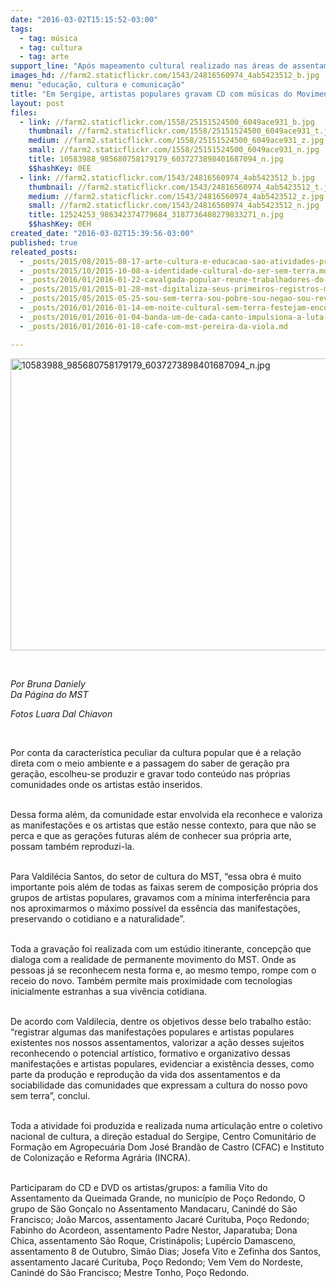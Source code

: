 ```yaml
---
date: "2016-03-02T15:15:52-03:00"
tags:
  - tag: música
  - tag: cultura
  - tag: arte
support_line: "Após mapeamento cultural realizado nas áreas de assentamento em todo o estado, notou-se uma vasta manifestação cultural. "
images_hd: //farm2.staticflickr.com/1543/24816560974_4ab5423512_b.jpg
menu: "educação, cultura e comunicação"
title: "Em Sergipe, artistas populares gravam CD com músicas do Movimento "
layout: post
files:
  - link: //farm2.staticflickr.com/1558/25151524500_6049ace931_b.jpg
    thumbnail: //farm2.staticflickr.com/1558/25151524500_6049ace931_t.jpg
    medium: //farm2.staticflickr.com/1558/25151524500_6049ace931_z.jpg
    small: //farm2.staticflickr.com/1558/25151524500_6049ace931_n.jpg
    title: 10583988_985680758179179_6037273898401687094_n.jpg
    $$hashKey: 0EE
  - link: //farm2.staticflickr.com/1543/24816560974_4ab5423512_b.jpg
    thumbnail: //farm2.staticflickr.com/1543/24816560974_4ab5423512_t.jpg
    medium: //farm2.staticflickr.com/1543/24816560974_4ab5423512_z.jpg
    small: //farm2.staticflickr.com/1543/24816560974_4ab5423512_n.jpg
    title: 12524253_986342374779684_3187736408279833271_n.jpg
    $$hashKey: 0EH
created_date: "2016-03-02T15:39:56-03:00"
published: true
releated_posts:
  - _posts/2015/08/2015-08-17-arte-cultura-e-educacao-sao-atividades-protagonizadas-pela-juventude-no-norte-na-ba.md
  - _posts/2015/10/2015-10-08-a-identidade-cultural-do-ser-sem-terra.md
  - _posts/2016/01/2016-01-22-cavalgada-popular-reune-trabalhadores-do-campo-e-da-cidade-na-ba.md
  - _posts/2015/01/2015-01-28-mst-digitaliza-seus-primeiros-registros-musicais.md
  - _posts/2015/05/2015-05-25-sou-sem-terra-sou-pobre-sou-negao-sou-revolucao.md
  - _posts/2016/01/2016-01-14-em-noite-cultural-sem-terra-festejam-encontro-estadual-na-bahia.md
  - _posts/2016/01/2016-01-04-banda-um-de-cada-canto-impulsiona-a-luta-na-bahia.md
  - _posts/2016/01/2016-01-18-cafe-com-mst-pereira-da-viola.md

---
```

<p><img alt="10583988_985680758179179_6037273898401687094_n.jpg" height="467" src="//farm2.staticflickr.com/1558/25151524500_6049ace931_b.jpg" width="700" /></p>

<p>&nbsp;</p>

<p><em>Por Bruna Daniely<br />
Da P&aacute;gina do MST</em></p>

<p><em>Fotos Luara Dal Chiavon</em></p>

<p>&nbsp;</p>

<p>Por conta da caracter&iacute;stica peculiar da cultura popular que &eacute; a rela&ccedil;&atilde;o direta com o meio ambiente e a passagem do saber de gera&ccedil;&atilde;o pra gera&ccedil;&atilde;o, escolheu-se produzir e gravar todo conte&uacute;do nas pr&oacute;prias comunidades onde os artistas est&atilde;o inseridos.</p>

<p><br />
Dessa forma al&eacute;m, da comunidade estar envolvida ela reconhece e valoriza as manifesta&ccedil;&otilde;es e os artistas que est&atilde;o nesse contexto, para que n&atilde;o se perca e que as gera&ccedil;&otilde;es futuras al&eacute;m de conhecer sua pr&oacute;pria arte, possam tamb&eacute;m reproduzi-la.</p>

<p><br />
Para Valdil&eacute;cia Santos, do setor de cultura do MST, &ldquo;essa obra &eacute; muito importante pois al&eacute;m de todas as faixas serem de composi&ccedil;&atilde;o pr&oacute;pria dos grupos de artistas populares, gravamos com a m&iacute;nima interfer&ecirc;ncia para nos aproximarmos o m&aacute;ximo poss&iacute;vel da ess&ecirc;ncia das manifesta&ccedil;&otilde;es, preservando o cotidiano e a naturalidade&rdquo;.</p>

<p><br />
Toda a grava&ccedil;&atilde;o foi realizada com um est&uacute;dio itinerante, concep&ccedil;&atilde;o que dialoga com a realidade de permanente movimento do MST. Onde as pessoas j&aacute; se reconhecem nesta forma e, ao mesmo tempo, rompe com o receio do novo. Tamb&eacute;m permite mais proximidade com tecnologias inicialmente estranhas a sua viv&ecirc;ncia cotidiana.</p>

<p><br />
De acordo com Valdilecia, dentre os objetivos desse belo trabalho est&atilde;o: &ldquo;registrar algumas das manifesta&ccedil;&otilde;es populares e artistas populares existentes nos nossos assentamentos, valorizar a a&ccedil;&atilde;o desses sujeitos reconhecendo o potencial art&iacute;stico, formativo e organizativo dessas manifesta&ccedil;&otilde;es e artistas populares, evidenciar a exist&ecirc;ncia desses, como parte da produ&ccedil;&atilde;o e reprodu&ccedil;&atilde;o da vida dos assentamentos e da sociabilidade das comunidades que expressam a cultura do nosso povo sem terra&rdquo;, conclui.</p>

<p><br />
Toda a atividade foi produzida e realizada numa articula&ccedil;&atilde;o entre o coletivo nacional de cultura, a dire&ccedil;&atilde;o estadual do&nbsp;Sergipe, Centro Comunit&aacute;rio de Forma&ccedil;&atilde;o em Agropecu&aacute;ria Dom Jos&eacute; Brand&atilde;o de Castro (CFAC) e Instituto de Coloniza&ccedil;&atilde;o e Reforma Agr&aacute;ria (INCRA).</p>

<p><br />
Participaram do CD e DVD os artistas/grupos: a fam&iacute;lia Vito do Assentamento da Queimada Grande, no munic&iacute;pio de Po&ccedil;o Redondo, O grupo de S&atilde;o Gon&ccedil;alo no Assentamento Mandacaru, Canind&eacute; do S&atilde;o Francisco; Jo&atilde;o Marcos, assentamento Jacar&eacute; Curituba, Po&ccedil;o Redondo; Fabinho do Acordeon, assentamento Padre Nestor, Japaratuba; Dona Chica, assentamento S&atilde;o Roque, Cristin&aacute;polis; Lup&eacute;rcio Damasceno, assentamento 8 de Outubro, Sim&atilde;o Dias; Josefa Vito e Zefinha dos Santos, assentamento Jacar&eacute; Curituba, Po&ccedil;o Redondo; Vem Vem do Nordeste, Canind&eacute; do S&atilde;o Francisco; Mestre Tonho, Po&ccedil;o Redondo.</p>

<p>&nbsp;</p>
